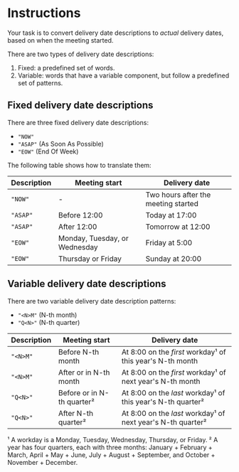 # Instructions

Your task is to convert delivery date descriptions to _actual_ delivery dates, based on when the meeting started.

There are two types of delivery date descriptions:

1. Fixed: a predefined set of words.
2. Variable: words that have a variable component, but follow a predefined set of patterns.

## Fixed delivery date descriptions

There are three fixed delivery date descriptions:

- `"NOW"`
- `"ASAP"` (As Soon As Possible)
- `"EOW"` (End Of Week)

The following table shows how to translate them:

| Description | Meeting start                 | Delivery date                       |
| ----------- | ----------------------------- | ----------------------------------- |
| `"NOW"`     | -                             | Two hours after the meeting started |
| `"ASAP"`    | Before 12:00                  | Today at 17:00                      |
| `"ASAP"`    | After 12:00                   | Tomorrow at 12:00                   |
| `"EOW"`     | Monday, Tuesday, or Wednesday | Friday at 5:00                      |
| `"EOW"`     | Thursday or Friday            | Sunday at 20:00                     |

## Variable delivery date descriptions

There are two variable delivery date description patterns:

- `"<N>M"` (N-th month)
- `"Q<N>"` (N-th quarter)

| Description | Meeting start              | Delivery date                                               |
| ----------- | -------------------------- | ----------------------------------------------------------- |
| `"<N>M"`    | Before N-th month          | At 8:00 on the _first_ workday¹ of this year's N-th month   |
| `"<N>M"`    | After or in N-th month     | At 8:00 on the _first_ workday¹ of next year's N-th month   |
| `"Q<N>"`    | Before or in N-th quarter² | At 8:00 on the _last_ workday¹ of this year's N-th quarter² |
| `"Q<N>"`    | After N-th quarter²        | At 8:00 on the _last_ workday¹ of next year's N-th quarter² |

¹ A workday is a Monday, Tuesday, Wednesday, Thursday, or Friday.
² A year has four quarters, each with three months: January + February + March, April + May + June, July + August + September, and October + November + December.
